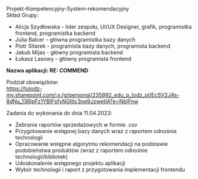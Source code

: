 Projekt-Kompetencyjny-System-rekomendacyjny<br>
Skład Grupy:<br>

<ul>
<li>Alicja Szydłowska - lider zespołu, UI/UX Designer, grafik, programistka frontend, programistka backend</li>
<li>Julia Balcer - główna programistka bazy danych</li>
<li>Piotr Sitarek - programista bazy danych, programista backend</li>
<li>Jakub Mijas - główny programista backend</li>
<li>Łukasz Lasowy - główny programista frontend</li>
</ul>

<b>Nazwa aplikacji: RE: COMMEND</b><br>
  
Podział obowiązków:<br>
https://tulodz-my.sharepoint.com/:x:/g/personal/235992_edu_p_lodz_pl/EcSV2J4s-8dNu_136lpFz1YBIFsfvNGltIc3ne9JzwetIA?e=NbIFnw

Zadania do wykonania do dnia 11.04.2023:
<ul>
<li>Zebranie raportów sprzedażowych w formie .csv</li>
<li>Przygotowanie wstępnej bazy danych wraz z raportem odnośnie technologii</li>
<li>Opracowanie wstępne algorytmu rekomendacji na podstawie podobieństwa produktów (wraz z raportem odnośnie technologii/bibliotek)</li>
<li>Udoskonalenie wstępnego projektu aplikacji</li>
<li>Wybór technologii i raport z przygotowania implementacji frontendu</li>
</ul>
